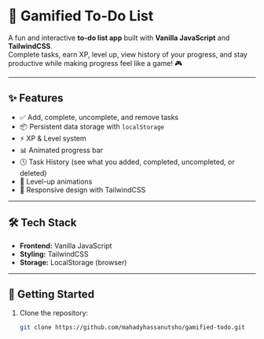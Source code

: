 # 🎯 Gamified To-Do List

A fun and interactive **to-do list app** built with **Vanilla JavaScript** and **TailwindCSS**.  
Complete tasks, earn XP, level up, view history of your progress, and stay productive while making progress feel like a game! 🎮

---

## ✨ Features

- ✅ Add, complete, uncomplete, and remove tasks  
- 📦 Persistent data storage with `localStorage`  
- ⚡ XP & Level system  
- 📊 Animated progress bar  
- 🕓 Task History (see what you added, completed, uncompleted, or deleted)  
- 🎉 Level-up animations  
- 📱 Responsive design with TailwindCSS

---

## 🛠 Tech Stack

- **Frontend:** Vanilla JavaScript  
- **Styling:** TailwindCSS  
- **Storage:** LocalStorage (browser)  

---

## 🚀 Getting Started

1. Clone the repository:

   ```bash
   git clone https://github.com/mahadyhassanutsho/gamified-todo.git
